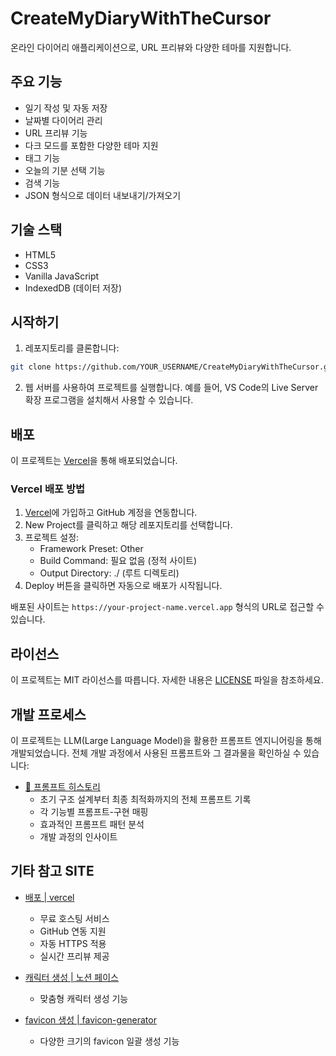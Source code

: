 # CreateMyDiaryWithTheCursor

온라인 다이어리 애플리케이션으로, URL 프리뷰와 다양한 테마를 지원합니다.

## 주요 기능

- 일기 작성 및 자동 저장
- 날짜별 다이어리 관리
- URL 프리뷰 기능
- 다크 모드를 포함한 다양한 테마 지원
- 태그 기능
- 오늘의 기분 선택 기능
- 검색 기능
- JSON 형식으로 데이터 내보내기/가져오기

## 기술 스택

- HTML5
- CSS3
- Vanilla JavaScript
- IndexedDB (데이터 저장)

## 시작하기

1. 레포지토리를 클론합니다:
```bash
git clone https://github.com/YOUR_USERNAME/CreateMyDiaryWithTheCursor.git
```

2. 웹 서버를 사용하여 프로젝트를 실행합니다. 예를 들어, VS Code의 Live Server 확장 프로그램을 설치해서 사용할 수 있습니다.

## 배포

이 프로젝트는 [Vercel](https://vercel.com/)을 통해 배포되었습니다.

### Vercel 배포 방법

1. [Vercel](https://vercel.com/)에 가입하고 GitHub 계정을 연동합니다.
2. New Project를 클릭하고 해당 레포지토리를 선택합니다.
3. 프로젝트 설정:
   - Framework Preset: Other
   - Build Command: 필요 없음 (정적 사이트)
   - Output Directory: ./ (루트 디렉토리)
4. Deploy 버튼을 클릭하면 자동으로 배포가 시작됩니다.

배포된 사이트는 `https://your-project-name.vercel.app` 형식의 URL로 접근할 수 있습니다.

## 라이선스

이 프로젝트는 MIT 라이선스를 따릅니다. 자세한 내용은 [LICENSE](LICENSE) 파일을 참조하세요.

## 개발 프로세스

이 프로젝트는 LLM(Large Language Model)을 활용한 프롬프트 엔지니어링을 통해 개발되었습니다. 
전체 개발 과정에서 사용된 프롬프트와 그 결과물을 확인하실 수 있습니다:

- [📝 프롬프트 히스토리](https://github.com/normalstory/CreateMyDiaryWithTheCursor/blob/master/resources/LLM-CUSOR-PROMPT.md)
  - 초기 구조 설계부터 최종 최적화까지의 전체 프롬프트 기록
  - 각 기능별 프롬프트-구현 매핑
  - 효과적인 프롬프트 패턴 분석
  - 개발 과정의 인사이트

## 기타 참고 SITE

- [배포 | vercel](https://vercel.com/)
  - 무료 호스팅 서비스
  - GitHub 연동 지원
  - 자동 HTTPS 적용
  - 실시간 프리뷰 제공

- [캐릭터 생성 | 노션 페이스](https://faces.notion.com/?face=s3e58y0b16n2m26h13a0)
  - 맞춤형 캐릭터 생성 기능

- [favicon 생성 | favicon-generator](https://www.favicon-generator.org/)
  - 다양한 크기의 favicon 일괄 생성 기능

